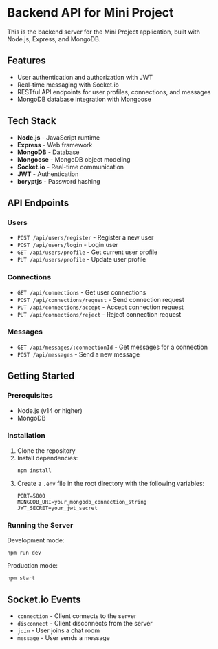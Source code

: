 # Backend API for Mini Project

This is the backend server for the Mini Project application, built with Node.js, Express, and MongoDB.

## Features

- User authentication and authorization with JWT
- Real-time messaging with Socket.io
- RESTful API endpoints for user profiles, connections, and messages
- MongoDB database integration with Mongoose

## Tech Stack

- **Node.js** - JavaScript runtime
- **Express** - Web framework
- **MongoDB** - Database
- **Mongoose** - MongoDB object modeling
- **Socket.io** - Real-time communication
- **JWT** - Authentication
- **bcryptjs** - Password hashing

## API Endpoints

### Users
- `POST /api/users/register` - Register a new user
- `POST /api/users/login` - Login user
- `GET /api/users/profile` - Get current user profile
- `PUT /api/users/profile` - Update user profile

### Connections
- `GET /api/connections` - Get user connections
- `POST /api/connections/request` - Send connection request
- `PUT /api/connections/accept` - Accept connection request
- `PUT /api/connections/reject` - Reject connection request

### Messages
- `GET /api/messages/:connectionId` - Get messages for a connection
- `POST /api/messages` - Send a new message

## Getting Started

### Prerequisites

- Node.js (v14 or higher)
- MongoDB

### Installation

1. Clone the repository
2. Install dependencies:
   ```
   npm install
   ```
3. Create a `.env` file in the root directory with the following variables:
   ```
   PORT=5000
   MONGODB_URI=your_mongodb_connection_string
   JWT_SECRET=your_jwt_secret
   ```

### Running the Server

Development mode:
```
npm run dev
```

Production mode:
```
npm start
```

## Socket.io Events

- `connection` - Client connects to the server
- `disconnect` - Client disconnects from the server
- `join` - User joins a chat room
- `message` - User sends a message
